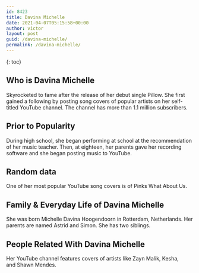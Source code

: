 ```yaml
---
id: 8423
title: Davina Michelle
date: 2021-04-07T05:15:58+00:00
author: victor
layout: post
guid: /davina-michelle/
permalink: /davina-michelle/
---
```



{: toc}


## Who is Davina Michelle



Skyrocketed to fame after the release of her debut single Pillow. She first gained a following by posting song covers of popular artists on her self-titled YouTube channel. The channel has more than 1.1 million subscribers. 

                
                
                
## Prior to Popularity



During high school, she began performing at school at the recommendation of her music teacher. Then, at eighteen, her parents gave her recording software and she began posting music to YouTube. 

                
                
                
## Random data



One of her most popular YouTube song covers is of Pinks What About Us. 

                
                
                
## Family & Everyday Life of Davina Michelle



She was born Michelle Davina Hoogendoorn in Rotterdam, Netherlands. Her parents are named Astrid and Simon. She has two siblings. 

                
                
                
## People Related With Davina Michelle



Her YouTube channel features covers of artists like Zayn Malik, Kesha, and Shawn Mendes. 

                
              
            
          
          
          